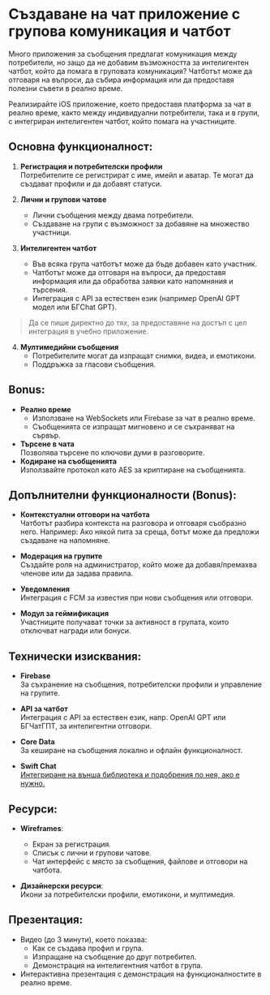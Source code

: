 # Създаване на чат приложение с групова комуникация и чатбот

Много приложения за съобщения предлагат комуникация между потребители, но защо да не добавим възможността за интелигентен чатбот, който да помага в груповата комуникация? Чатботът може да отговаря на въпроси, да събира информация или да предоставя полезни съвети в реално време.

Реализирайте iOS приложение, което предоставя платформа за чат в реално време, както между индивидуални потребители, така и в групи, с интегриран интелигентен чатбот, който помага на участниците.



Основна функционалност:
-----------------------

1.  **Регистрация и потребителски профили**  
    Потребителите се регистрират с име, имейл и аватар. Те могат да създават профили и да добавят статуси.
    
2.  **Лични и групови чатове**
    *   Лични съобщения между двама потребители.
    *   Създаване на групи с възможност за добавяне на множество участници.
3.  **Интелигентен чатбот**
    *   Във всяка група чатботът може да бъде добавен като участник.
    *   Чатботът може да отговаря на въпроси, да предоставя информация или да обработва заявки като напомняния и търсения.
    *   Интеграция с API за естествен език (например OpenAI GPT модел или БГChat GPT).
> Да се пише директно до тях, за предоставяне на достъп с цел интеграция в учебно приложение.

4.  **Мултимедийни съобщения**
    *   Потребителите могат да изпращат снимки, видеа, и емотикони.
    *   Поддръжка за гласови съобщения.

Bonus:
----
*  **Реално време**     
    *   Използване на WebSockets или Firebase за чат в реално време.
    *   Съобщенията се изпращат мигновено и се съхраняват на сървър.
*  **Търсене в чата**  
    Позволява търсене по ключови думи в разговорите.
*   **Кодиране на съобщенията**  
    Използвайте протокол като AES за криптиране на съобщенията.

Допълнителни функционалности (Bonus):
-------------------------------------

*   **Контекстуални отговори на чатбота**  
    Чатботът разбира контекста на разговора и отговаря съобразно него. Например: Ако някой пита за среща, ботът може да предложи създаване на напомняне.
    
*   **Модерация на групите**  
    Създайте роля на администратор, който може да добавя/премахва членове или да задава правила.
    
*   **Уведомления**  
    Интеграция с FCM за известия при нови съобщения или отговори.
    
*   **Модул за геймификация**  
    Участниците получават точки за активност в групата, които отключват награди или бонуси.


Технически изисквания:
----------------------

*   **Firebase**  
    За съхранение на съобщения, потребителски профили и управление на групите.
    
    
*   **API за чатбот**  
    Интеграция с API за естествен език, напр. OpenAI GPT или БГЧатГПТ, за интелигентни отговори.
    
*   **Core Data**  
    За кеширане на съобщения локално и офлайн функционалност.

*   **Swift Chat**  
    [Интегриране на външа библиотека и подобрения по нея, ако е нужно.](https://github.com/exyte/Chat)



    

    



Ресурси:
--------

*   **Wireframes**:
    
    *   Екран за регистрация.
    *   Списък с лични и групови чатове.
    *   Чат интерфейс с място за съобщения, файлове и отговори на чатбота.
*   **Дизайнерски ресурси**:  
    Икони за потребителски профили, емотикони, и мултимедия.
    



Презентация:
------------

*   Видео (до 3 минути), което показва:  
    *   Как се създава профил и група.
    *   Изпращане на съобщение до друг потребител.
    *   Демонстрация на интелигентния чатбот в група.
*   Интерактивна презентация с демонстрация на функционалностите в реално време.